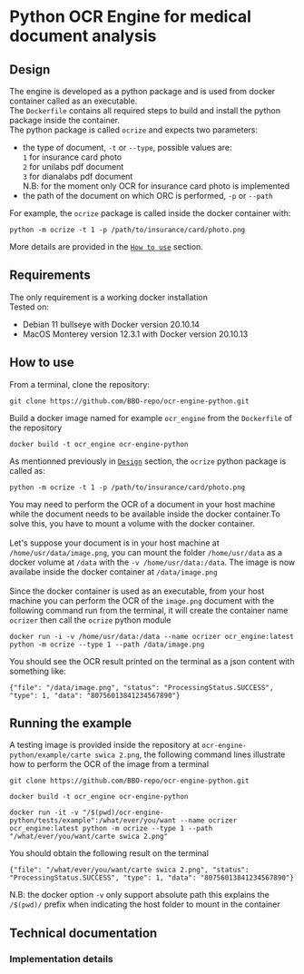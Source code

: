 # Python OCR Engine for medical document analysis
## Design
The engine is developed as a python package and is used from docker container called as an executable.<br>
The `Dockerfile` contains all required steps to build and install the python package inside the container.<br>
The python package is called `ocrize` and expects two parameters:<br>
* the type of document, `-t` or `--type`, possible values are:<br>
`1` for insurance card photo<br>
`2` for unilabs pdf document<br>
`3` for dianalabs pdf document<br>
N.B: for the moment only OCR for insurance card photo is implemented
* the path of the document on which ORC is performed, `-p` or `--path`

For example, the `ocrize` package is called inside the docker container with:<br>
```
python -m ocrize -t 1 -p /path/to/insurance/card/photo.png
```
More details are provided in the [`How to use`](#how-to-use) section.

## Requirements
The only requirement is a working docker installation<br>
Tested on:
* Debian 11 bullseye with Docker version 20.10.14
* MacOS Monterey version 12.3.1 with Docker version 20.10.13

## How to use
From a terminal, clone the repository:
```
git clone https://github.com/BBO-repo/ocr-engine-python.git 
```
Build a docker image named for example `ocr_engine` from the `Dockerfile` of the repository
```
docker build -t ocr_engine ocr-engine-python
```
As mentionned previously in [`Design`](#design) section, the `ocrize` python package is called as:
```
python -m ocrize -t 1 -p /path/to/insurance/card/photo.png
```
You may need to perform the OCR of a document in your host machine while the document needs to be available inside the docker container.To solve this, you have to mount a volume with the docker container.<br><br>
Let's suppose your document is in your host machine at `/home/usr/data/image.png`, you can mount the folder `/home/usr/data` as a docker volume at `/data` with the `-v /home/usr/data:/data`. The image is now availabe inside the docker container at `/data/image.png`<br><br>
Since the docker container is used as an executable, from your host machine you can perform the OCR of the `image.png` document with the following command run from the terminal, it will create the container name `ocrizer` then call the `ocrize` python module
```
docker run -i -v /home/usr/data:/data --name ocrizer ocr_engine:latest python -m ocrize --type 1 --path /data/image.png
```
You should see the OCR result printed on the terminal as a json content with something like:
```
{"file": "/data/image.png", "status": "ProcessingStatus.SUCCESS", "type": 1, "data": "80756013841234567890"}
```
## Running the example
A testing image is provided inside the repository at `ocr-engine-python/example/carte swica 2.png`, the following command lines illustrate how to perform the OCR of the image from a terminal 
```
git clone https://github.com/BBO-repo/ocr-engine-python.git
```
```
docker build -t ocr_engine ocr-engine-python
```
```
docker run -it -v "/$(pwd)/ocr-engine-python/tests/example":/what/ever/you/want --name ocrizer ocr_engine:latest python -m ocrize --type 1 --path "/what/ever/you/want/carte swica 2.png"
```
You should obtain the following result on the terminal
```
{"file": "/what/ever/you/want/carte swica 2.png", "status": "ProcessingStatus.SUCCESS", "type": 1, "data": "80756013841234567890"}
```
N.B: the docker option `-v` only support absolute path this explains the `/$(pwd)/` prefix when indicating the host folder to mount in the container

## Technical documentation
### Implementation details